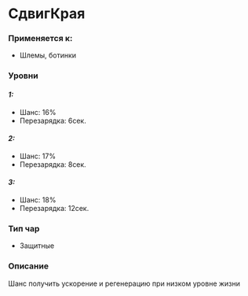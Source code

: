 # СдвигКрая

### Применяется к:

* Шлемы, ботинки

### Уровни&#x20;

#### _1:_&#x20;

* Шанс: 16%
* Перезарядка:  6сек.

#### _2:_

* Шанс: 17%
* Перезарядка:  8сек.&#x20;

#### _3:_&#x20;

* Шанс: 18%
* Перезарядка:  12сек.

### Тип чар

* Защитные

### Описание&#x20;

Шанс получить ускорение и регенерацию при низком уровне жизни
